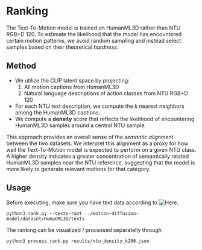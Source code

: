# Ranking

The Text-To-Motion model is trained on HumanML3D rather than NTU RGB+D 120. To estimate the likelihood that the model has encountered certain motion patterns, we avoid random sampling and instead select samples based on their theoretical *hardness*.

## Method

- We utilize the CLIP latent space by projecting:
  1. All motion captions from HumanML3D
  2. Natural language descriptions of action classes from NTU RGB+D 120
- For each NTU text description, we compute the *k* nearest neighbors among the HumanML3D captions.
- We compute a **density** score that reflects the likelihood of encountering HumanML3D samples around a central NTU sample.

This approach provides an overall sense of the *semantic alignment* between the two datasets. We interpret this alignment as a proxy for how well the Text-To-Motion model is expected to perform on a given NTU class. A higher density indicates a greater concentration of semantically related HumanML3D samples near the NTU reference, suggesting that the model is more likely to generate relevant motions for that category.

## Usage

Before executing, make sure you have text data according to ![Here](https://github.com/GuyTevet/motion-diffusion-model?tab=readme-ov-file#a-the-easy-way-text-only).
```
python3 rank.py --texts-root ../motion-diffusion-model/dataset/HumanML3D/texts
```

The ranking can be visualized / processed separatelly through
```
python3 process_rank.py results/ntu_density_k200.json
```
